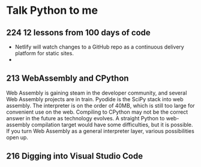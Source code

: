 # Talk Python to me

## 224 12 lessons from 100 days of code
- Netlify will watch changes to a GitHub repo as a continuous delivery platform for static sites.
- 

## 213 WebAssembly and CPython
Web Assembly is gaining steam in the developer community, and several Web Assembly projects are in train. Pyodide is the SciPy stack into web assembly. The interpreter is on the order of 40MB, which is still too large for convenient use on the web. Compiling to CPython may not be the correct answer in the future as technology evolves. A straight Python to web-assembly compilation target would have some difficulties, but it is possible. If you turn Web Assembly as a general interpreter layer, various possibilities open up.

## 216 Digging into Visual Studio Code

